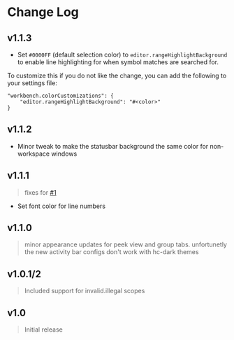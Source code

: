 # Change Log

## v1.1.3

- Set `#0000FF` (default selection color) to `editor.rangeHighlightBackground` to enable line highlighting for when symbol matches are searched for.

To customize this if you do not like the change, you can add the following to your settings file:

```
"workbench.colorCustomizations": {
    "editor.rangeHighlightBackground": "#<color>"
}
```

## v1.1.2

- Minor tweak to make the statusbar background the same color for non-workspace windows

## v1.1.1
> fixes for [#1](https://github.com/soulshined/Visual-Studio-Code-Naysayer88-Color-Theme/issues/1)

- Set font color for line numbers

## v1.1.0
> minor appearance updates for peek view and group tabs. unfortunetly the new activity bar configs don't work with hc-dark themes

## v1.0.1/2
> Included support for invalid.illegal scopes

## v1.0
> Initial release



